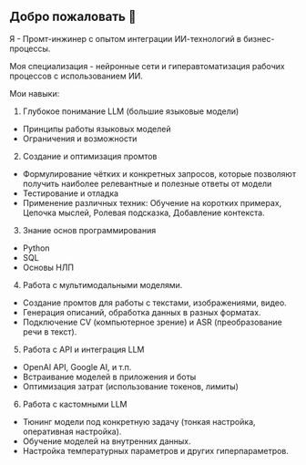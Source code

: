 ## Добро пожаловать 👋

Я - Промт-инжинер с опытом интеграции ИИ-технологий в бизнес-процессы.

Моя специализация - нейронные сети и гиперавтоматизация рабочих процессов с использованием ИИ.

Мои навыки:

1. Глубокое понимание LLM (большие языковые модели)
- Принципы работы языковых моделей
- Ограничения и возможности

2. Создание и оптимизация промтов
- Формулирование чётких и конкретных запросов, которые позволяют получить наиболее релевантные и полезные ответы от модели
- Тестирование и отладка
- Применение различных техник: Обучение на коротких примерах, Цепочка мыслей, Ролевая подсказка, Добавление контекста.

3. Знание основ программирования
- Python 
- SQL 
- Основы НЛП

4. Работа с мультимодальными моделями.
- Создание промтов для работы с текстами, изображениями, видео.
- Генерация описаний, обработка данных в разных форматах.
- Подключение CV (компьютерное зрение) и ASR (преобразование речи в текст).

5. Работа с API и интеграция LLM
- OpenAI API, Google AI, и т.п.
- Встраивание моделей в приложения и боты
- Оптимизация затрат (использование токенов, лимиты)


6. Работа с кастомными LLM
- Тюнинг модели под конкретную задачу (тонкая настройка, оперативная настройка).
- Обучение моделей на внутренних данных.
- Настройка температурных параметров и других гиперпараметров.

